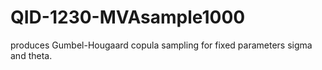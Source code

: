 # QID-1230-MVAsample1000
produces Gumbel-Hougaard copula sampling for fixed parameters sigma and theta.
